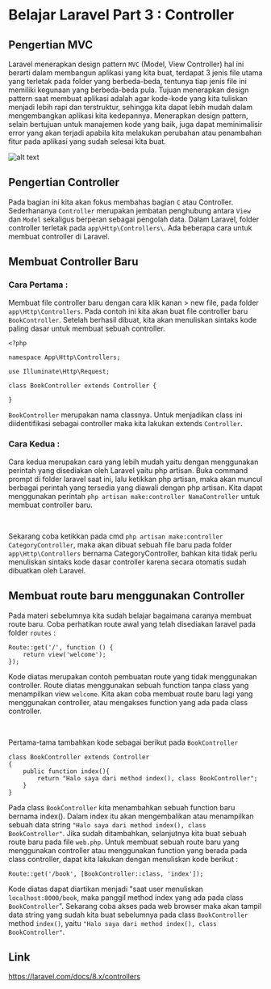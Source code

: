 # Belajar Laravel Part 3 : Controller

## Pengertian MVC
Laravel menerapkan design pattern `MVC` (Model, View Controller) hal ini berarti dalam membangun aplikasi yang kita buat, terdapat 3 jenis file utama yang terletak pada folder yang berbeda-beda, tentunya tiap jenis file ini memiliki kegunaan yang berbeda-beda pula. Tujuan menerapkan design pattern saat membuat aplikasi adalah agar kode-kode yang kita tuliskan menjadi lebih rapi dan terstruktur, sehingga kita dapat lebih mudah dalam mengembangkan aplikasi kita kedepannya. Menerapkan design pattern, selain bertujuan untuk manajemen kode yang baik, juga dapat meminimalisir error yang akan terjadi apabila kita melakukan perubahan atau penambahan fitur pada aplikasi yang sudah selesai kita buat.


![alt text](https://www.dicoding.com/blog/wp-content/uploads/2021/09/Blog_Apa_Itu_MVC_Pahami_Konsepnya_dengan_Baik.jpg)


## Pengertian Controller
Pada bagian ini kita akan fokus membahas bagian `C` atau Controller. Sederhananya `Controller` merupakan jembatan penghubung antara  `View` dan `Model` sekaligus berperan sebagai pengolah data. Dalam Laravel, folder controller terletak pada `app\Http\Controllers\`. Ada beberapa cara untuk membuat controller di Laravel.

## Membuat Controller Baru

### Cara Pertama :
Membuat file controller baru dengan cara klik kanan > new file, pada folder `app\Http\Controllers`. Pada contoh ini kita akan buat file controller baru `BookController`. Setelah berhasil dibuat, kita akan menuliskan sintaks kode paling dasar untuk membuat sebuah controller.
```
<?php

namespace App\Http\Controllers;

use Illuminate\Http\Request;

class BookController extends Controller {
    
}
```
`BookController` merupakan nama classnya. Untuk menjadikan class ini diidentifikasi sebagai controller maka kita lakukan extends `Controller`.


### Cara Kedua :
Cara kedua merupakan cara yang lebih mudah yaitu dengan menggunakan perintah yang disediakan oleh Laravel yaitu php artisan. Buka command prompt di folder laravel saat ini, lalu ketikkan php artisan, maka akan muncul berbagai perintah yang tersedia yang diawali dengan php artisan. Kita dapat menggunakan perintah `php artisan make:controller NamaController` untuk membuat controller baru.

<br>

Sekarang coba ketikkan pada cmd `php artisan make:controller CategoryController`, maka akan dibuat sebuah file baru pada folder `app\Http\Controllers` bernama CategoryController, bahkan kita tidak perlu menuliskan sintaks kode dasar controller karena secara otomatis sudah dibuatkan oleh Laravel.

## Membuat route baru menggunakan Controller
Pada materi sebelumnya kita sudah belajar bagaimana caranya membuat route baru. Coba perhatikan route awal yang telah disediakan laravel pada folder `routes` :
```
Route::get('/', function () {
    return view('welcome');
});
```
Kode diatas merupakan contoh pembuatan route yang tidak menggunakan controller. Route diatas menggunakan sebuah function tanpa class yang menampilkan view `welcome`. Kita akan coba membuat route baru lagi yang menggunakan controller, atau mengakses function yang ada pada class controller.

<br>

Pertama-tama tambahkan kode sebagai berikut pada `BookController`
```
class BookController extends Controller
{
    public function index(){
    	return "Halo saya dari method index(), class BookController";
    }
}
```
Pada class `BookController` kita menambahkan sebuah function baru bernama index(). Dalam index itu akan mengembalikan atau menampilkan sebuah data string `"Halo saya dari method index(), class BookController"`.  Jika sudah ditambahkan, selanjutnya kita buat sebuah route baru pada file `web.php`. Untuk membuat sebuah route baru yang menggunakan controller atau menggunakan function yang berada pada class controller, dapat kita lakukan dengan menuliskan kode berikut :
```
Route::get('/book', [BookController::class, 'index']);
```
Kode diatas dapat diartikan menjadi "saat user menuliskan `localhost:8000/book`, maka panggil method index yang ada pada class `BookController`". Sekarang coba akses pada web browser maka akan tampil data string yang sudah kita buat sebelumnya pada class `BookController` method `index()`, yaitu `"Halo saya dari method index(), class BookController"`.

## Link
https://laravel.com/docs/8.x/controllers

